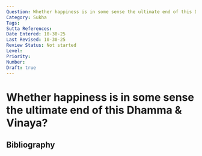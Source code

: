 ```yaml
---
Question: Whether happiness is in some sense the ultimate end of this Dhamma & Vinaya?
Category: Sukha
Tags: 
Sutta References: 
Date Entered: 10-30-25
Last Revised: 10-30-25
Review Status: Not started
Level: 
Priority: 
Number: 
Draft: true
---
```


# Whether happiness is in some sense the ultimate end of this Dhamma & Vinaya?

## Bibliography

<!-- 

Notes:



-->
